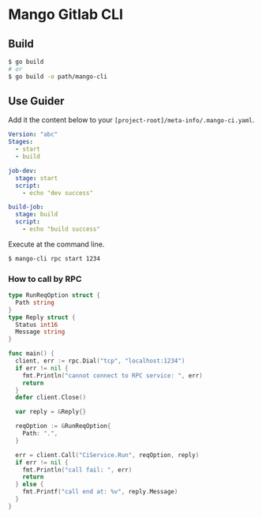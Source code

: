 # Mango Gitlab CLI

## Build

```bash
$ go build
# or
$ go build -o path/mango-cli
```
## Use Guider

Add it the content below to your `[project-root]/meta-info/.mango-ci.yaml`.
```yaml
Version: "abc"
Stages:
  - start
  - build

job-dev:
  stage: start
  script:
    - echo "dev success"

build-job:
  stage: build
  script:
    - echo "build success"
```

Execute at the command line.

```bash
$ mango-cli rpc start 1234
```

### How to call by RPC

```go
type RunReqOption struct {
  Path string
}
type Reply struct {
  Status int16
  Message string
}

func main() {
  client, err := rpc.Dial("tcp", "localhost:1234")
  if err != nil {
    fmt.Println("cannot connect to RPC service: ", err)
    return
  }
  defer client.Close()

  var reply = &Reply{}

  reqOption := &RunReqOption{
    Path: ".",
  }

  err = client.Call("CiService.Run", reqOption, reply)
  if err != nil {
    fmt.Println("call fail: ", err)
    return
  } else {
    fmt.Printf("call end at: %v", reply.Message)
  }
}
```